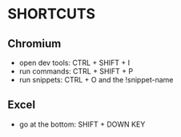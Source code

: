 # SHORTCUTS



## Chromium
- open dev tools: CTRL + SHIFT + I
- run commands: CTRL + SHIFT + P
- run snippets: CTRL + O and the !snippet-name

## Excel
- go at the bottom: SHIFT + DOWN KEY
